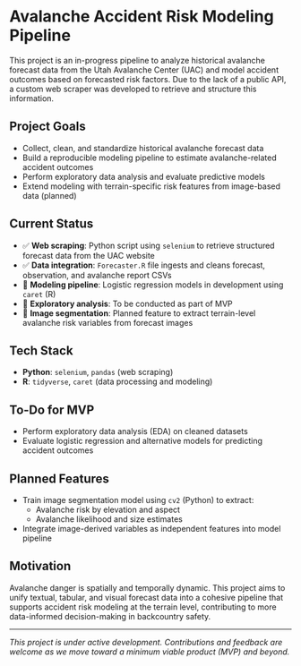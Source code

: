 # Avalanche Accident Risk Modeling Pipeline

This project is an in-progress pipeline to analyze historical avalanche forecast data from the Utah Avalanche Center (UAC) and model accident outcomes based on forecasted risk factors. Due to the lack of a public API, a custom web scraper was developed to retrieve and structure this information.

## Project Goals

- Collect, clean, and standardize historical avalanche forecast data
- Build a reproducible modeling pipeline to estimate avalanche-related accident outcomes
- Perform exploratory data analysis and evaluate predictive models
- Extend modeling with terrain-specific risk features from image-based data (planned)

## Current Status

- ✅ **Web scraping**: Python script using `selenium` to retrieve structured forecast data from the UAC website
- ✅ **Data integration**: `Forecaster.R` file ingests and cleans forecast, observation, and avalanche report CSVs
- 🚧 **Modeling pipeline**: Logistic regression models in development using `caret` (R)
- 🚧 **Exploratory analysis**: To be conducted as part of MVP
- 📝 **Image segmentation**: Planned feature to extract terrain-level avalanche risk variables from forecast images

## Tech Stack

- **Python**: `selenium`, `pandas` (web scraping)
- **R**: `tidyverse`, `caret` (data processing and modeling)

## To-Do for MVP

- Perform exploratory data analysis (EDA) on cleaned datasets
- Evaluate logistic regression and alternative models for predicting accident outcomes

## Planned Features

- Train image segmentation model using `cv2` (Python) to extract:
  - Avalanche risk by elevation and aspect
  - Avalanche likelihood and size estimates
- Integrate image-derived variables as independent features into model pipeline

## Motivation

Avalanche danger is spatially and temporally dynamic. This project aims to unify textual, tabular, and visual forecast data into a cohesive pipeline that supports accident risk modeling at the terrain level, contributing to more data-informed decision-making in backcountry safety.

---

*This project is under active development. Contributions and feedback are welcome as we move toward a minimum viable product (MVP) and beyond.*

